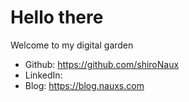 # Hello there
Welcome to my digital garden
   
- Github: https://github.com/shiroNaux
- LinkedIn:  
- Blog: https://blog.nauxs.com